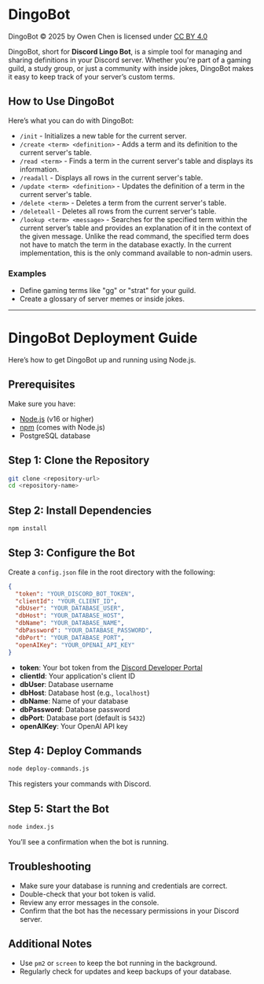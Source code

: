 # DingoBot

DingoBot © 2025 by Owen Chen is licensed under [CC BY 4.0](https://creativecommons.org/licenses/by/4.0/?ref=chooser-v1)

DingoBot, short for **Discord Lingo Bot**, is a simple tool for managing and sharing definitions in your Discord server. Whether you're part of a gaming guild, a study group, or just a community with inside jokes, DingoBot makes it easy to keep track of your server’s custom terms.

## How to Use DingoBot

Here’s what you can do with DingoBot:

- `/init` - Initializes a new table for the current server.
- `/create <term> <definition>` - Adds a term and its definition to the current server\'s table.
- `/read <term>` - Finds a term in the current server\'s table and displays its information.
- `/readall` - Displays all rows in the current server\'s table.
- `/update <term> <definition>` - Updates the definition of a term in the current server\'s table.
- `/delete <term>` - Deletes a term from the current server\'s table.
- `/deleteall` - Deletes all rows from the current server\'s table.
- `/lookup <term> <message>` - Searches for the specified term within the current server’s table and provides an explanation of it in the context of the given message. Unlike the read command, the specified term does not have to match the term in the database exactly. In the current implementation, this is the only command available to non-admin users.

### Examples
- Define gaming terms like "gg" or "strat" for your guild.
- Create a glossary of server memes or inside jokes.

---

# DingoBot Deployment Guide

Here’s how to get DingoBot up and running using Node.js.

## Prerequisites

Make sure you have:

- [Node.js](https://nodejs.org/) (v16 or higher)
- [npm](https://www.npmjs.com/) (comes with Node.js)
- PostgreSQL database

## Step 1: Clone the Repository

```bash
git clone <repository-url>
cd <repository-name>
```

## Step 2: Install Dependencies

```bash
npm install
```

## Step 3: Configure the Bot

Create a `config.json` file in the root directory with the following:

```json
{
  "token": "YOUR_DISCORD_BOT_TOKEN",
  "clientId": "YOUR_CLIENT_ID",
  "dbUser": "YOUR_DATABASE_USER",
  "dbHost": "YOUR_DATABASE_HOST",
  "dbName": "YOUR_DATABASE_NAME",
  "dbPassword": "YOUR_DATABASE_PASSWORD",
  "dbPort": "YOUR_DATABASE_PORT",
  "openAIKey": "YOUR_OPENAI_API_KEY"
}
```

- **token**: Your bot token from the [Discord Developer Portal](https://discord.com/developers/applications)
- **clientId**: Your application's client ID
- **dbUser**: Database username
- **dbHost**: Database host (e.g., `localhost`)
- **dbName**: Name of your database
- **dbPassword**: Database password
- **dbPort**: Database port (default is `5432`)
- **openAIKey**: Your OpenAI API key

## Step 4: Deploy Commands

```bash
node deploy-commands.js
```

This registers your commands with Discord.

## Step 5: Start the Bot

```bash
node index.js
```

You’ll see a confirmation when the bot is running.

## Troubleshooting

- Make sure your database is running and credentials are correct.
- Double-check that your bot token is valid.
- Review any error messages in the console.
- Confirm that the bot has the necessary permissions in your Discord server.

## Additional Notes

- Use `pm2` or `screen` to keep the bot running in the background.
- Regularly check for updates and keep backups of your database.

